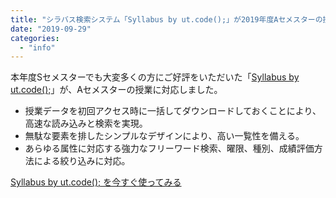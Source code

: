 ```yaml
---
title: "シラバス検索システム「Syllabus by ut.code();」が2019年度Aセメスターの授業に対応しました！"
date: "2019-09-29"
categories: 
  - "info"
---
```


本年度Sセメスターでも大変多くの方にご好評をいただいた「[Syllabus by ut.code();](https://syllabus.utcode.net/)」が、Aセメスターの授業に対応しました。

- 授業データを初回アクセス時に一括してダウンロードしておくことにより、高速な読み込みと検索を実現。
- 無駄な要素を排したシンプルなデザインにより、高い一覧性を備える。
- あらゆる属性に対応する強力なフリーワード検索、曜限、種別、成績評価方法による絞り込みに対応。

[Syllabus by ut.code(); を今すぐ使ってみる](https://syllabus.utcode.net/)
